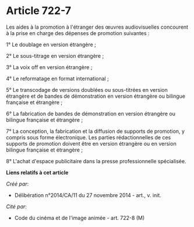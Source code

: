# Article 722-7

Les aides à la promotion à l'étranger des œuvres audiovisuelles concourent à la prise en charge des dépenses de promotion
suivantes : 

1° Le doublage en version étrangère ; 

2° Le sous-titrage en version étrangère ; 

3° La voix off en version étrangère ; 

4° Le reformatage en format international ; 

5° Le transcodage de versions doublées ou sous-titrées en version étrangère et de bandes de démonstration en version
étrangère ou bilingue française et étrangère ; 

6° La fabrication de bandes de démonstration en version étrangère ou bilingue française et étrangère ; 

7° La conception, la fabrication et la diffusion de supports de promotion, y compris sous forme électronique. Les parties
rédactionnelles de ces supports de promotion doivent être en version étrangère ou en version bilingue française et
étrangère ; 

8° L'achat d'espace publicitaire dans la presse professionnelle spécialisée.

**Liens relatifs à cet article**

_Créé par_:

  - Délibération n°2014/CA/11 du 27 novembre 2014 - art., v. init.

_Cité par_:

  - Code du cinéma et de l'image animée - art. 722-8 (M)
